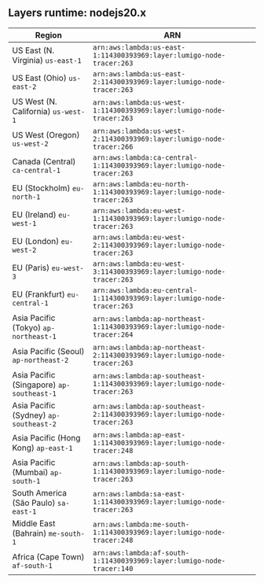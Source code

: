 Layers runtime: nodejs20.x
----
| Region | ARN |
| --- | --- |
|US East (N. Virginia)  `us-east-1`|`arn:aws:lambda:us-east-1:114300393969:layer:lumigo-node-tracer:263`|
|US East (Ohio)  `us-east-2`|`arn:aws:lambda:us-east-2:114300393969:layer:lumigo-node-tracer:263`|
|US West (N. California)  `us-west-1`|`arn:aws:lambda:us-west-1:114300393969:layer:lumigo-node-tracer:263`|
|US West (Oregon)  `us-west-2`|`arn:aws:lambda:us-west-2:114300393969:layer:lumigo-node-tracer:266`|
|Canada (Central)  `ca-central-1`|`arn:aws:lambda:ca-central-1:114300393969:layer:lumigo-node-tracer:263`|
|EU (Stockholm)  `eu-north-1`|`arn:aws:lambda:eu-north-1:114300393969:layer:lumigo-node-tracer:263`|
|EU (Ireland)  `eu-west-1`|`arn:aws:lambda:eu-west-1:114300393969:layer:lumigo-node-tracer:263`|
|EU (London)  `eu-west-2`|`arn:aws:lambda:eu-west-2:114300393969:layer:lumigo-node-tracer:263`|
|EU (Paris)  `eu-west-3`|`arn:aws:lambda:eu-west-3:114300393969:layer:lumigo-node-tracer:263`|
|EU (Frankfurt)  `eu-central-1`|`arn:aws:lambda:eu-central-1:114300393969:layer:lumigo-node-tracer:263`|
|Asia Pacific (Tokyo)  `ap-northeast-1`|`arn:aws:lambda:ap-northeast-1:114300393969:layer:lumigo-node-tracer:264`|
|Asia Pacific (Seoul)  `ap-northeast-2`|`arn:aws:lambda:ap-northeast-2:114300393969:layer:lumigo-node-tracer:263`|
|Asia Pacific (Singapore)  `ap-southeast-1`|`arn:aws:lambda:ap-southeast-1:114300393969:layer:lumigo-node-tracer:263`|
|Asia Pacific (Sydney)  `ap-southeast-2`|`arn:aws:lambda:ap-southeast-2:114300393969:layer:lumigo-node-tracer:263`|
|Asia Pacific (Hong Kong)  `ap-east-1`|`arn:aws:lambda:ap-east-1:114300393969:layer:lumigo-node-tracer:248`|
|Asia Pacific (Mumbai)  `ap-south-1`|`arn:aws:lambda:ap-south-1:114300393969:layer:lumigo-node-tracer:263`|
|South America (São Paulo)  `sa-east-1`|`arn:aws:lambda:sa-east-1:114300393969:layer:lumigo-node-tracer:263`|
|Middle East (Bahrain)  `me-south-1`|`arn:aws:lambda:me-south-1:114300393969:layer:lumigo-node-tracer:248`|
|Africa (Cape Town)  `af-south-1`|`arn:aws:lambda:af-south-1:114300393969:layer:lumigo-node-tracer:140`|
